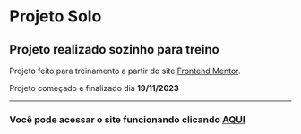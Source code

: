# Projeto Solo

## Projeto realizado sozinho para treino

Projeto feito para treinamento a partir do site [Frontend Mentor](https://www.frontendmentor.io/profile/BrunoHeA).

Projeto começado e finalizado dia **19/11/2023**

---

### Você pode acessar o site funcionando clicando [AQUI](https://desafio02-lyart.vercel.app)
